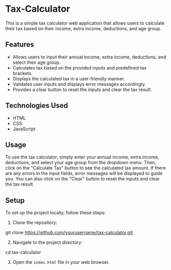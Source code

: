 # Tax-Calculator

This is a simple tax calculator web application that allows users to calculate their tax based on their income, extra income, deductions, and age group.

## Features

- Allows users to input their annual income, extra income, deductions, and select their age group.
- Calculates tax based on the provided inputs and predefined tax brackets.
- Displays the calculated tax in a user-friendly manner.
- Validates user inputs and displays error messages accordingly.
- Provides a clear button to reset the inputs and clear the tax result.

## Technologies Used

- HTML
- CSS
- JavaScript

## Usage

To use the tax calculator, simply enter your annual income, extra income, deductions, and select your age group from the dropdown menu. Then, click on the "Calculate Tax" button to see the calculated tax amount. If there are any errors in the input fields, error messages will be displayed to guide you. You can also click on the "Clear" button to reset the inputs and clear the tax result.

## Setup

To set up the project locally, follow these steps:

1. Clone the repository:

git clone https://github.com/yourusername/tax-calculator.git


2. Navigate to the project directory:

cd tax-calculator


3. Open the `index.html` file in your web browser.




